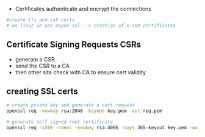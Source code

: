 - Certificates authenticate and encrypt the connections 
```zsh 
#create tls and ssh certs
# on linuz we use oopen ssl --> creation of x.509 certificates

```

## Certificate Signing Requests CSRs
- generate a CSR
- send the CSR to a CA 
- then other site check with CA to ensure cert validity

## creating SSL certs 
```zsh
# create priate key and generate a cert request
openssl req -newkey rsa:2048 -keyout key.pem -out req.pem

# generate self signed root certificate
openssl req -x509 -noenc -newkey rsa:4096 -days 365-keyout key.pem -out req.pem


```
